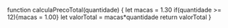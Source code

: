 function calculaPrecoTotal(quantidade) {
let macas = 1.30
if(quantidade >= 12){macas = 1.00}
let valorTotal = macas*quantidade
return valorTotal
}